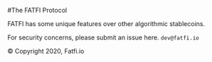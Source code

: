#The FATFI Protocol

FATFI has some unique features over other algorithmic stablecoins.

For security concerns, please submit an issue here.
``
dev@fatfi.io
``

© Copyright 2020, Fatfi.io


